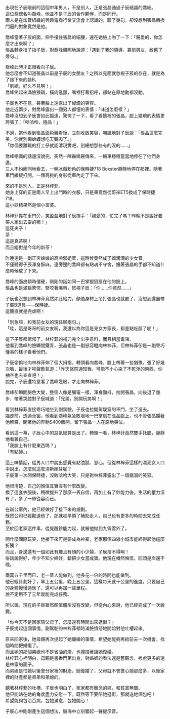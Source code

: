 出現在子辰眼前的這個中年男人，不是別人，正是張晶通過子辰結識的喬總。  
這位喬總名叫喬峰，他並不是子辰的合作夥伴，而是同行。  
兩人是在炫音組織的興趣電商行業交流會上認識的，聊了幾句，卻沒想到張晶轉換門庭的對象竟然是他。  

喬峰當著子辰的面，伸手摟住張晶的細腰，還在她臉上吻了一下：「親愛的，你怎麼才出來啊？」  
張晶轉身指了指子辰，對喬峰親昵地說道：「遇到了我的領導，兼前男友，敘舊了幾句。」  

喬峰此時才正眼看向子辰。  
他怎麼會不知道張晶以前是子辰的女朋友？之所以見面就忽視子辰的存在，就是為了接下來的裝B。  
「劉總，好久不見啊！」  
喬峰笑起來滿臉猥瑣，橫肉亂顫，嘴裡打著招呼，卻站在原地動都沒動。  

子辰也不在意，甚至臉上還露出了燦爛的笑容。  
他走近兩步，對喬峰露出一個男人都懂的表情：「味道怎麼樣？」  
喬峰沒想到子辰會如此豁達，驚愕了一下，看了看懷裡的張晶，臉上猥瑣的表情更誇張了：「哈哈哈，極品！」  

不過，當他看到張晶面色難看後，立刻收斂笑容，嘲諷地對子辰說：「張晶這麼完美，你就別癩蛤蟆想吃天鵝肉了。」  
「你個要離職的打工仔就認清現實吧，別總想那些有的沒的……」  

喬峰嘲諷的話還沒說完，突然一陣轟鳴聲傳來，一輛車穩穩當當地停在了他們身邊。  
三人不約而同地看去，一輛冰莓粉色的保時捷718 Boxster靜靜地停在那裡。隨著車門緩緩打開，一個高挑的身影從車內走了下來。  

來的不是別人，正是林梓菲。  
她身上穿的正是兩人早上出門時的衣服，只是車竟然從蔚來ET5換成了保時捷718。  
這小妖精果然是個小富婆。  

林梓菲靠在車門旁，笑盈盈地對子辰揮手：「親愛的，忙完了嗎？昨晚不是說好要帶人家出去耍的嘛！」  
這死夾子！  
茶！  
這是真茶啊！  
而且絕對是今年的新茶！  

昨晚還是一副正宮娘娘的高冷禦姐音，這時候竟然成了嬌滴滴的少女音。  
不僅聽得子辰渾身酥麻，連旁邊的喬峰都有點魂不守舍，摟著張晶的手都不知道什麼時候放了下來。  

喬峰的面皮頓時僵硬，剛剛的話如同一巴掌狠狠扇在他的臉上。  
張晶也是滿臉驚愕，緊咬著嘴唇，怒視子辰：「你……你竟然……」  

子辰也沒想到林梓菲竟然如此給力，顏值身材上吊打張晶也就罷了，沒想到還自帶了裝B道具——保時捷。  
這簡直就是完虐啊！  

「別急嘛，和我前女友的現任聊兩句。」  
「哇，這是哥哥的前女友啊，我還以為你這是見女方家長，都差點吃醋了呢！」  

這下子辰都驚愕了，林梓菲的補刀完全出乎意料，而且相當毒辣。  
他看到喬峰的臉瞬間鐵青，張晶也是一副怒容瞪向林梓菲，但林梓菲卻是一副乖巧懂事的樣子看著他們。  

子辰偷偷地向林梓菲伸了個大拇指，轉頭看向喬峰，臉上帶著一些猶豫，張了好幾次嘴，最後才唉聲歎氣道：「昨天醫院通知我，可能不小心染了不乾淨的東西，你抽空也去查查吧！」  
說完，子辰還特意看了喬峰幾眼，才走向林梓菲。  

喬峰卻瞬間臉色大變，整個人像是觸電一樣，渾身顫抖，推開張晶，向後退了幾步，帶著哭腔對子辰喊道：「兄弟，別開玩笑啊！」  

看到林梓菲直接乖巧地坐到副駕駛，子辰也拉開駕駛室的車門，坐了進去。  
臨走前，透過車窗，他看到喬峰氣急敗壞地一巴掌扇在張晶臉上，也不管張晶攔著他解釋，開著他的奔馳S400離開，留下張晶一人在原地哭泣。  

看到這一幕，子辰心中的惡氣總算是出了。轉頭一看，林梓菲竟然雙手托腮，靜靜地看著自己。  
「我臉上有什麼東西嗎？」  
「有點帥。」  

這土味情話，從男人口中說出感覺有點油膩、惡心，但從林梓菲這樣的漂亮女人口中說出，怎麼就這麼清新順耳呢？  
子辰第一次開保時捷，沒敢哈哈大笑，只是對林梓菲露出了一個寵溺的笑容。  

他很清楚，自己的顏值其實沒有什麼改變。  
換了這套衣服後，稍微提升了那麼一丟自信，再加上有了鈔能力後，生活的壓力沒有了，多了一絲從容而已。  

在辦公室內，他已經做好了接下來的規劃。  
既然公司已經勸退他了，那就趁早領了補助走人，自己也有更多的時間去完成任務。  
至於回老家這件事，從覺醒鈔能力起，就被他拋到九霄雲外了。  

開什麼國際玩笑，他接下來可是要成為神豪，老家那個四線小城市能經得起他這麼折騰？  
而且，身邊還有一個如此有趣且有顏的小少婦，子辰捨不得啊！  
俗話說得好，年少不知少婦好，錯把少女當成寶。他現在幡然悔悟，回頭是岸還不晚。  

兩萬五千里而已，老一輩人能做到，他多花一倍的時間也能做到。  
他已經計劃好了，早上五公里，晚上五公里，這樣每天就十公里的進度。只要自己的身體慢慢適應了，還可以再加一些里程。  
說不定用不了三年就能完成任務。  

所以說，現在的子辰雖然顏值體型沒有改變，但從內心來說，他已經完成了一次蛻變。  

「你今天不是回家陪父母了，怎麼還有時間出來逛街？」  
子辰提起這個事情，副駕駛的林梓菲頓時滿臉憤怒地開始對他吐槽起來。  

原來回家後，她母親再次提起了她離婚的事情，希望她能夠再給前夫一次機會，找個時間把婚復了。  
而且她的那個弟媳也不是省油的燈，也撺掇著讓她復婚。  
林梓菲心裡明白，母親是書香門第出身，對婚姻的看法還是舊觀念，考慮更多的還是林家的面子。  
而弟媳是怕她以後會分家裡的財產，她復婚了，父母就不會擔心她那麼多，以後家裡的財產都是弟弟和弟媳的。  

聽著林梓菲的吐槽，子辰也明白了，家家都有難念的經，和貧富無關。  
他只能站在她的角度盡力安慰一下。既然等下要陪她逛街，那就送她個包吧！  
希望能夠包治百病，包她滿意，包她開心！  

子辰心中剛剛產生這個想法，腦海中立刻響起一聲提示音。  
